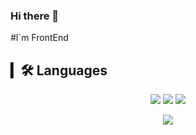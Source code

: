 ### Hi there 👋
#I`m FrontEnd

## ▎🛠 Languages
<p align='center'>
  <img src="https://img.shields.io/badge/-A8B9CC?style=flat-square&logo=C&logoColor=white"/>
  <img src="https://img.shields.io/badge/JavaScript-F7DF1E?style=flat-square&logo=JavaScript&logoColor=white"/>
  <img src="https://img.shields.io/badge/React-1CC5DC?style=flat-square&logo=React&logoColor=white"/>
</p>

<p align='center'>
  <img src="http://mazassumnida.wtf/api/v2/generate_badge?boj=lokijoji2"/>
</p>



    

